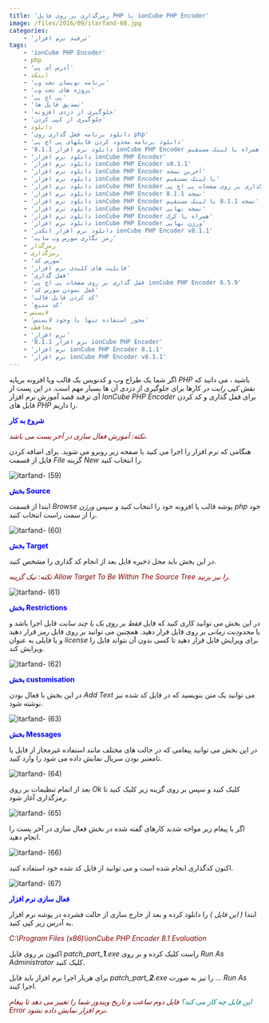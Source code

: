 ```yaml
---
title: 'رمزگذاری بر روی فایل PHP با ionCube PHP Encoder'
image: /files/2016/09/itarfand-68.jpg
categories:
    - 'ترفند نرم افزار'
tags:
    - 'ionCube PHP Encoder'
    - php
    - 'آدرس آی پی'
    - اینکد
    - 'برنامه نویسان تحت وب'
    - 'پروژه های تحت وب'
    - 'پی اچ پی'
    - 'تصدیق فایل ها'
    - 'جلوگیری از دزدی افزونه'
    - 'جلوگیری از کپی کردن'
    - دانلود
    - 'دانلود برنامه قفل گذاری روی php'
    - 'دانلود برنامه محدود کردن فایلهای پی اچ پی'
    - 'دانلود نرم افزار 8.1.1 ionCube PHP Encoder همراه با لینک مستقیم'
    - 'دانلود نرم افزار ionCube PHP Encoder'
    - 'دانلود نرم افزار ionCube PHP Encoder v8.1.1'
    - 'دانلود نرم افزار ionCube PHP Encoder آخرین نسخه'
    - 'دانلود نرم افزار ionCube PHP Encoder با لینک مستقیم'
    - 'دانلود نرم افزار ionCube PHP Encoder قفل گذاری بر روی صفحات پی اچ پی'
    - 'دانلود نرم افزار ionCube PHP Encoder نسخه 8.1.1'
    - 'دانلود نرم افزار ionCube PHP Encoder نسخه 8.1.1 با لینک مستقیم'
    - 'دانلود نرم افزار ionCube PHP Encoder نسخه نهایی'
    - 'دانلود نرم افزار ionCube PHP Encoder همراه با کرک'
    - 'دانلود نرم افزار ionCube PHP Encoder ورژن نهایی'
    - 'دانلود نرم افزار انکدر ionCube PHP Encoder v8.1.1'
    - 'رمز نگاری سورس وب سایت'
    - رمزگذار
    - رمزگذاری
    - 'سورس کد'
    - 'قابلیت های کلیدی نرم افزار'
    - 'قفل گذاری'
    - 'قفل گذاری بر روی صفحات پی اچ پی ionCube PHP Encoder 6.5.9'
    - 'قفل نمودن سورس کد'
    - 'کد کردن فایل قالب'
    - 'کد منبع'
    - لایسنس
    - 'مجوز استفاده تنها با وجود لایسنس'
    - محافظت
    - 'نرم افزار'
    - 'نرم افزار 8.1.1 ionCube PHP Encoder'
    - 'نرم افزار ionCube PHP Encoder 8.1.1'
    - 'نرم افزار ionCube PHP Encoder v8.1.1'
---
```


اگر شما یک طراح وب و کدنویس یک قالب ویا افزونه برپایه *PHP* باشید ، می دانید که نقش *کپی رایت* در کارها برای جلوگیری از دزدی آن ها بسیار مهم است. در این پست از آی ترفند قصد آموزش نرم افزار *IonCube PHP Encoder* برای قفل گذاری و کد کردن فایل های *PHP* را داریم.

<span style="color: #0000ff;">**شروع به کار**</span>

<span style="color: #800000;">*نکته: آموزش فعال سازی در آخر پست می باشد.*</span>

هنگامی که نرم افزار را اجرا می کنید با صفحه زیر روبرو می شوید. برای اضافه کردن فایل از قسمت *File* گزینه *New* را انتخاب کنید.

![itarfand- (59)](/files/2016/09/itarfand-59.jpg)  

<span style="color: #0000ff;">**بخش Source**</span>

ابتدا از قسمت *Browse* پوشه قالب یا افزونه خود را انتخاب کنید و سپس *ورژن php* خود را از سمت راست انتخاب کنید.

![itarfand- (60)](/files/2016/09/itarfand-60.jpg)  

<span style="color: #0000ff;">**بخش Target**</span>

در این بخش باید محل ذخیره فایل بعد از انجام کد گذاری را مشخص کنید.

<span style="color: #800000;">*نکته: تیک گزینه Allow Target To Be Within The Source Tree را نیز بزنید.*</span>

![itarfand- (61)](/files/2016/09/itarfand-61.jpg)  

<span style="color: #0000ff;">**بخش Restrictions**</span>

در این بخش می توانید کاری کنید که فایل *فقط بر روی یک یا چند سایت* قابل اجرا باشد و یا *محدودیت زمانی* بر روی فایل قرار دهید. همچنین می توانید بر روی فایل *رمز* قرار دهید و یا فایلی به عنوان *license* برای ویرایش فایل قرار دهید تا کسی بدون آن نتواند فایل را ویرایش کند.

![itarfand- (62)](/files/2016/09/itarfand-62.jpg)  

<span style="color: #0000ff;">**بخش customisation**</span>

در این بخش با فعال بودن *Add Text* می توانید یک متن بنویسید که در فایل کد شده نیز نوشته شود.

![itarfand- (63)](/files/2016/09/itarfand-63.jpg)  

<span style="color: #0000ff;">**بخش Messages**</span>

در این بخش می توانید پیغامی که در حالت های مختلف مانند استفاده غیرمجاز از فایل یا نامعتبر بودن سریال نمایش داده می شود را وارد کنید.

![itarfand- (64)](/files/2016/09/itarfand-64.jpg)  

بعد از اتمام تنظیمات بر روی *Ok* کلیک کنید و سپس بر روی گزینه زیر کلیک کنید تا رمزگذاری آغاز شود.

![itarfand- (65)](/files/2016/09/itarfand-65.jpg)  

اگر با پیغام زیر مواجه شدید کارهای گفته شده در بخش فعال سازی در آخر پست را انجام دهید.

![itarfand- (66)](/files/2016/09/itarfand-66.jpg)  

اکنون کدگذاری انجام شده است و می توانید از فایل کد شده خود استفاده کنید.

![itarfand- (67)](/files/2016/09/itarfand-67.jpg)  

<span style="color: #0000ff;">**فعال سازی نرم افزار**</span>

ابتدا *( این فایل )* را دانلود کرده و بعد از خارج سازی از حالت فشرده در پوشه نرم افزار به آدرس زیر کپی کنید.

<span style="color: #800000;">*C:\\Program Files (x86)\\ionCube PHP Encoder 8.1 Evaluation*</span>

اکنون بر روی فایل *patch\_part\_**1**.exe* راست کلیک کرده و بر روی *Run As Administrator* کلیک کنید.

برای هربار اجرا نرم افزار باید فایل *patch\_part\_**2**.exe* را نیز به صورت *… Run As* اجرا کیند.

<span style="color: #800000;">*<span style="color: #008080;">این فایل چه کار می کند؟</span> فایل دوم ساعت و تاریخ ویندوز شما را تغییر می دهد تا پیغام Error نرم افزار نمایش داده نشود.*</span>
